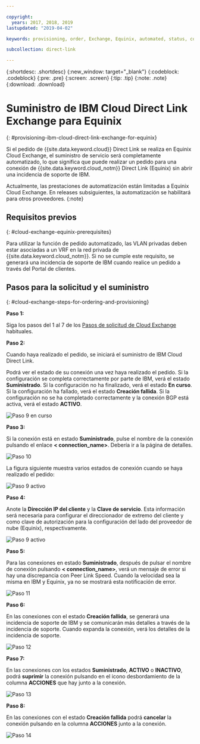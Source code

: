```yaml
---

copyright:
  years: 2017, 2018, 2019
lastupdated: "2019-04-02"

keywords: provisioning, order, Exchange, Equinix, automated, status, connection

subcollection: direct-link

---
```


{:shortdesc: .shortdesc}
{:new_window: target="_blank"}
{:codeblock: .codeblock}
{:pre: .pre}
{:screen: .screen}
{:tip: .tip}
{:note: .note}
{:download: .download}


# Suministro de IBM Cloud Direct Link Exchange para Equinix
{: #provisioning-ibm-cloud-direct-link-exchange-for-equinix}

Si el pedido de {{site.data.keyword.cloud}} Direct Link se realiza en Equinix Cloud Exchange, el suministro de servicio será completamente automatizado, lo que significa que puede realizar un pedido para una conexión de {{site.data.keyword.cloud_notm}} Direct Link (Equinix) sin abrir una incidencia de soporte de IBM.

Actualmente, las prestaciones de automatización están limitadas a Equinix Cloud Exchange. En releases subsiguientes, la automatización se habilitará para otros proveedores.
{:note}

## Requisitos previos
{: #cloud-exchange-equinix-prerequisites}

Para utilizar la función de pedido automatizado, las VLAN privadas deben estar asociadas a un VRF en la red privada de {{site.data.keyword.cloud_notm}}. Si no se cumple este requisito, se generará una incidencia de soporte de IBM cuando realice un pedido a través del Portal de clientes.

## Pasos para la solicitud y el suministro
{: #cloud-exchange-steps-for-ordering-and-provisioning}

**Paso 1:**

Siga los pasos del 1 al 7 de los [Pasos de solicitud de Cloud Exchange](/docs/infrastructure/direct-link?topic=direct-link-provisioning-ibm-cloud-direct-link-exchange) habituales.

**Paso 2:**

Cuando haya realizado el pedido, se iniciará el suministro de IBM Cloud Direct Link.

Podrá ver el estado de su conexión una vez haya realizado el pedido. Si la configuración se completa correctamente por parte de IBM, verá el estado **Suministrado**. Si la configuración no ha finalizado, verá el estado **En curso**. Si la configuración ha fallado, verá el estado **Creación fallida**. Si la configuración no se ha completado correctamente y la conexión BGP está activa, verá el estado **ACTIVO**.

![Paso 9 en curso](/images/pup_exchange_equinix_inProgress.png)

**Paso 3:**

Si la conexión está en estado **Suministrado**, pulse el nombre de la conexión pulsando el enlace **< connection_name>**.  Debería ir a la página de detalles.

![Paso 10](/images/pup_exchange_equinix_provisioned.png)

La figura siguiente muestra varios estados de conexión cuando se haya realizado el pedido:

![Paso 9 activo](/images/pup_exchange_equinix_up.png)

**Paso 4:**

Anote la **Dirección IP del cliente** y la **Clave de servicio**. Esta información será necesaria para configurar el direccionador de extremo del cliente y como clave de autorización para la configuración del lado del proveedor de nube (Equinix), respectivamente.

![Paso 9 activo](/images/pup_exchange_equinix_provisioned_details.png)

**Paso 5:**

Para las conexiones en estado **Suministrado**, después de pulsar el nombre de conexión pulsando **< connection_name>**, verá un mensaje de error si hay una discrepancia con Peer Link Speed. Cuando la velocidad sea la misma en IBM y Equinix, ya no se mostrará esta notificación de error.

![Paso 11](/images/pup_exchange_equinix_provisioned_details_portSpeedMismatch.png)

**Paso 6:**

En las conexiones con el estado **Creación fallida**, se generará una incidencia de soporte de IBM y se comunicarán más detalles a través de la incidencia de soporte. Cuando expanda la conexión, verá los detalles de la incidencia de soporte.

![Paso 12](/images/pup_exchange_equinix_list_createFailed.png)

**Paso 7:**

En las conexiones con los estados **Suministrado**, **ACTIVO** o **INACTIVO**, podrá **suprimir** la conexión pulsando en el icono desbordamiento de la columna **ACCIONES** que hay junto a la conexión.

![Paso 13](/images/pup_exchange_equinix_list_delete.png)

**Paso 8:**

En las conexiones con el estado **Creación fallida** podrá **cancelar** la conexión pulsando en la columna **ACCIONES** junto a la conexión.

![Paso 14](/images/pup_exchange_equinix_list_delete.png)
